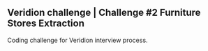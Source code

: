 ## Veridion challenge | Challenge #2 Furniture Stores Extraction 
Coding challenge for Veridion interview process.
